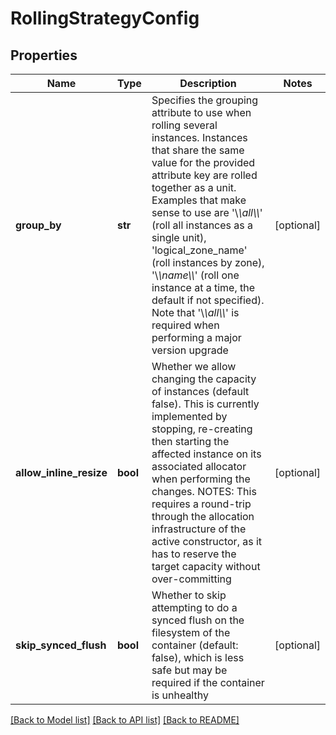 # RollingStrategyConfig

## Properties
Name | Type | Description | Notes
------------ | ------------- | ------------- | -------------
**group_by** | **str** | Specifies the grouping attribute to use when rolling several instances. Instances that share the same value for the provided attribute key are rolled together as a unit. Examples that make sense to use are &#39;\\_\\_all\\_\\_&#39; (roll all instances as a single unit), &#39;logical_zone_name&#39; (roll instances by zone), &#39;\\_\\_name\\_\\_&#39; (roll one instance at a time, the default if not specified). Note that &#39;\\_\\_all\\_\\_&#39; is required when performing a major version upgrade | [optional] 
**allow_inline_resize** | **bool** | Whether we allow changing the capacity of instances (default false). This is currently implemented by stopping, re-creating then starting the affected instance on its associated allocator when performing the changes. NOTES: This requires a round-trip through the allocation infrastructure of the active constructor, as it has to reserve the target capacity without over-committing | [optional] 
**skip_synced_flush** | **bool** | Whether to skip attempting to do a synced flush on the filesystem of the container (default: false), which is less safe but may be required if the container is unhealthy | [optional] 

[[Back to Model list]](../README.md#documentation-for-models) [[Back to API list]](../README.md#documentation-for-api-endpoints) [[Back to README]](../README.md)


